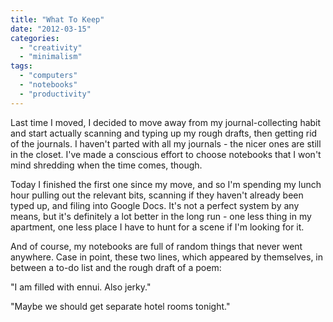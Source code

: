 ```yaml
---
title: "What To Keep"
date: "2012-03-15"
categories: 
  - "creativity"
  - "minimalism"
tags: 
  - "computers"
  - "notebooks"
  - "productivity"
---
```


Last time I moved, I decided to move away from my journal-collecting habit and start actually scanning and typing up my rough drafts, then getting rid of the journals. I haven't parted with all my journals - the nicer ones are still in the closet. I've made a conscious effort to choose notebooks that I won't mind shredding when the time comes, though.

Today I finished the first one since my move, and so I'm spending my lunch hour pulling out the relevant bits, scanning if they haven't already been typed up, and filing into Google Docs. It's not a perfect system by any means, but it's definitely a lot better in the long run - one less thing in my apartment, one less place I have to hunt for a scene if I'm looking for it.

And of course, my notebooks are full of random things that never went anywhere. Case in point, these two lines, which appeared by themselves, in between a to-do list and the rough draft of a poem:

"I am filled with ennui. Also jerky."

"Maybe we should get separate hotel rooms tonight."
